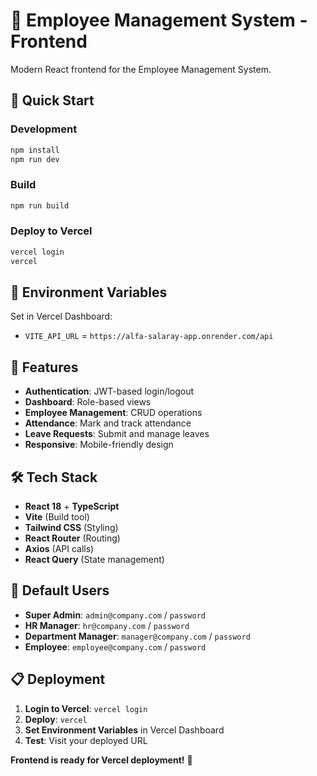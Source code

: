 # 🎨 Employee Management System - Frontend

Modern React frontend for the Employee Management System.

## 🚀 Quick Start

### **Development**
```bash
npm install
npm run dev
```

### **Build**
```bash
npm run build
```

### **Deploy to Vercel**
```bash
vercel login
vercel
```

## 🔧 Environment Variables

Set in Vercel Dashboard:
- `VITE_API_URL` = `https://alfa-salaray-app.onrender.com/api`

## 📱 Features

- **Authentication**: JWT-based login/logout
- **Dashboard**: Role-based views
- **Employee Management**: CRUD operations
- **Attendance**: Mark and track attendance
- **Leave Requests**: Submit and manage leaves
- **Responsive**: Mobile-friendly design

## 🛠️ Tech Stack

- **React 18** + **TypeScript**
- **Vite** (Build tool)
- **Tailwind CSS** (Styling)
- **React Router** (Routing)
- **Axios** (API calls)
- **React Query** (State management)

## 🎯 Default Users

- **Super Admin**: `admin@company.com` / `password`
- **HR Manager**: `hr@company.com` / `password`
- **Department Manager**: `manager@company.com` / `password`
- **Employee**: `employee@company.com` / `password`

## 📋 Deployment

1. **Login to Vercel**: `vercel login`
2. **Deploy**: `vercel`
3. **Set Environment Variables** in Vercel Dashboard
4. **Test**: Visit your deployed URL

**Frontend is ready for Vercel deployment!** 🚀